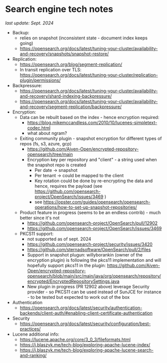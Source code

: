 Search engine tech notes
========================

*last update: Sept. 2024*

- Backup:
    - relies on snapshot (inconsistent state - document index keeps going)
    - https://opensearch.org/docs/latest/tuning-your-cluster/availability-and-recovery/snapshots/snapshot-restore/
- Replication:
    - https://opensearch.org/blog/segment-replication/
    - In transit replication over TLS: https://opensearch.org/docs/latest/tuning-your-cluster/replication-plugin/permissions/ 
- Backpressure:
    - https://opensearch.org/docs/latest/tuning-your-cluster/availability-and-recovery/shard-indexing-backpressure/
    - https://opensearch.org/docs/latest/tuning-your-cluster/availability-and-recovery/segment-replication/backpressure/ 
- Encryption:
    - Data can be rebuilt based on the index - hence encryption required:
        - https://blog.mikemccandless.com/2010/10/lucenes-simpletext-codec.html 
        - what about ngram? 
    - Exiting community plugin - snapshot encryption for different types of repos (fs, s3, azure, gcp)
        - https://github.com/Aiven-Open/encrypted-repository-opensearch/tree/main 
        - Encryption key per repository and "client" - a string used when the snapshot repo is created
            - Per date -> snapshot
            - Per tenant -> could be mapped to the client
            - Key rotation could be done by re-encrypting the data and hence, requires the payload (see https://github.com/opensearch-project/OpenSearch/issues/3469 )
            - see https://opster.com/guides/opensearch/opensearch-operations/how-to-set-up-snapshot-repositories/
    - Product feature in progress (seems to be an endless contrib) - much better since it's not 
        - https://github.com/opensearch-project/OpenSearch/pull/12902
        - https://github.com/opensearch-project/OpenSearch/issues/3469
    - PKCS11 support:
        - not supported as of sept. 2024
        - https://github.com/opensearch-project/security/issues/3420
        - https://github.com/sternadsoftware/OpenSearch/pull/2/files
        - Support in snapshot plugun: willyborankin (owner of the encryption plugin) is following the pkcs11 implementation and will hopefully 
          support pkcs11 in the plugin: https://github.com/Aiven-Open/encrypted-repository-opensearch/blob/main/src/main/java/org/opensearch/repository/encrypted/EncryptedRepositorySettings.java
        - New plugin in progress (PR 12902 above) leverage Security provider - so PKCS11 can be used instead of SunJCE for instance - to be tested but expected to work out of the box
- Authentication
    - https://opensearch.org/docs/latest/security/authentication-backends/client-auth/#enabling-client-certificate-authentication
- Security
    - https://opensearch.org/docs/latest/security/configuration/best-practices/ 
- Lucene additional info:
    - https://lucene.apache.org/core/3_0_3/fileformats.html
    - https://j.blaszyk.me/tech-blog/exploring-apache-lucene-index/
    - https://j.blaszyk.me/tech-blog/exploring-apache-lucene-search-and-ranking/
